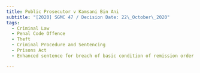 ```yaml
---
title: Public Prosecutor v Kamsani Bin Ani
subtitle: "[2020] SGMC 47 / Decision Date: 22\_October\_2020"
tags:
  - Criminal Law
  - Penal Code Offence
  - Theft
  - Criminal Procedure and Sentencing
  - Prisons Act
  - Enhanced sentence for breach of basic condition of remission order

---
```

